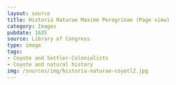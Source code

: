 ```yaml
---
layout: source
title: Historia Naturae Maxime Peregrinae (Page view)
category: Images
pubdate: 1635
source: Library of Congress
type: image
tags:
- Coyote and Settler-Colonialists
- Coyote and natural history
img: /sources/img/historia-naturae-coyotl2.jpg
---
```

